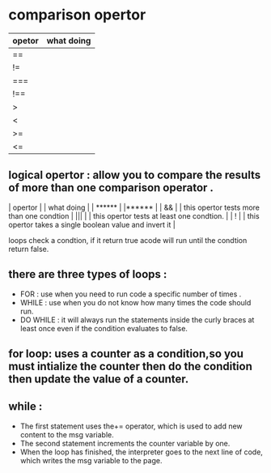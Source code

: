 # comparison opertor

|opetor|what doing |
|------ |-------------------------------------------------------------------------                     |
|==|    |  compares two values(numbers,strings,boolean) to see if they are the same                    |
|!=|    | compares two values (numbers,strings,boolean) to see if they are not the same                |
|===|   |  compares two values to check that both the data type and value are the same                 |
|!==|   | compares two values to check that both the data type and value are not the same              |
|> |    | this operator checks if the number on the left is greater than the number on the right       |
|< |    |this operator checks if the number on the left is less than the number on the right           |
|>=|    |this operator checks if the number onthe left is greater than or equal the number onthe right |
|<=|    |this operator checks if the nymber on the left is less than or equal the number on the right  |


## logical opertor : allow you to compare the results of more than one comparison operator .

| opertor | | what doing |
| ****** | |****** |
| && | | this opertor tests more than one condtion |
||| | | this opertor tests at least one condtion. |
| ! | |  this opertor takes a single boolean value and invert it |

loops check a condtion, if it return true acode will run until the condtion return false.
 
 ## there are three types of loops :
- FOR : use when you need to run code a specific number of times .
- WHILE : use when you do not know how many times the code should run.
- DO WHILE : it will always run the statements inside the curly braces at least once even if  the condition evaluates to false.

## for loop: uses a counter as a condition,so you must intialize the counter then do the condition then update the value of a counter.

## while :
- The first statement uses the+= operator, which is used to add new content to the msg variable. 
- The second statement increments the counter variable by one.
- When the loop has finished, the interpreter goes to the next line of code, which writes the msg variable to the page. 

